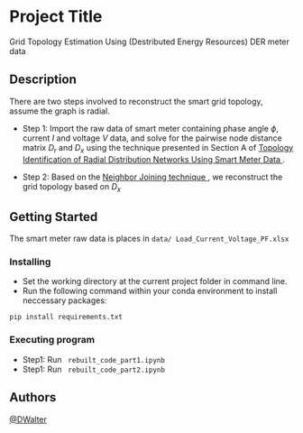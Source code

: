 # Project Title

Grid Topology Estimation Using (Destributed Energy Resources) DER meter data

## Description

There are two steps involved to reconstruct the smart grid topology, assume the graph is radial. 

- Step 1: Import the raw data of smart meter containing phase angle $\phi$, current $I$ and voltage $V$ data, and solve for the pairwise node distance matrix $D_r$ and $D_x$ using the technique presented in Section A of [Topology Identification of Radial Distribution Networks Using Smart Meter Data
]([https://ieeexplore.ieee.org/document/9641748]).

- Step 2: Based on the [Neighbor Joining technique
]([https://www.tenderisthebyte.com/blog/2022/08/31/neighbor-joining-trees/]), we reconstruct the grid topology based on $D_x$

## Getting Started

The smart meter raw data is places in ```data/ Load_Current_Voltage_PF.xlsx```

### Installing

* Set the working directory at the current project folder in command line. 
* Run the following command within your conda environment to install neccessary packages:
```
pip install requirements.txt
```
### Executing program

* Step1: Run <code> rebuilt_code_part1.ipynb </code>
* Step1: Run <code> rebuilt_code_part2.ipynb </code>


## Authors

[@DWalter](walter.liao@monash.edu)
